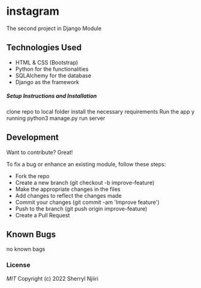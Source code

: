 # instagram
The second project in Django Module



## Technologies Used

- HTML & CSS (Bootstrap)
- Python for the functionalities
- SQLAlchemy for the database
- Django as the framework



##### Setup Instructions and Installation

clone repo to local folder
install the necessary requirements
Run the app y running python3 manage.py run server


## Development

Want to contribute? Great!

To fix a bug or enhance an existing module, follow these steps:
- Fork the repo
- Create a new branch (git checkout -b improve-feature)
- Make the appropriate changes in the files
- Add changes to reflect the changes made
- Commit your changes (git commit -am 'Improve feature')
- Push to the branch (git push origin improve-feature)
- Create a Pull Request


## Known Bugs
no known bags


### License

*MIT*
Copyright (c) 2022 Sherryl Njiiri

